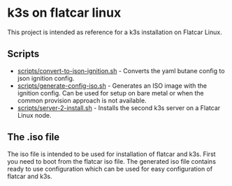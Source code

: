 # k3s on flatcar linux

This project is intended as reference for a k3s installation on Flatcar Linux.

## Scripts

- [scripts/convert-to-json-ignition.sh](scripts/convert-to-json-ignition.sh) - Converts the yaml butane config to json ignition config.
- [scripts/generate-config-iso.sh](scripts/generate-config-iso.sh) - Generates an ISO image with the ignition config. Can be used for setup on bare metal or when the common provision approach is not available.
- [scripts/server-2-install.sh](scripts/server-2-install.sh) - Installs the second k3s server on a Flatcar Linux node.

## The .iso file

The iso file is intended to be used for installation of flatcar and k3s. First you need to boot from the flatcar iso file.
The generated iso file contains ready to use configuration which can be used for easy configuration of flatcar and k3s.
